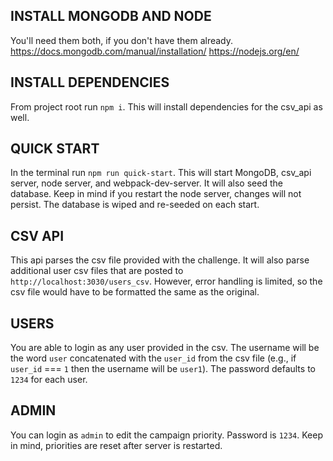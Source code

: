 ## INSTALL MONGODB AND NODE
You'll need them both, if you don't have them already.
https://docs.mongodb.com/manual/installation/
https://nodejs.org/en/

## INSTALL DEPENDENCIES
From project root run `npm i`. This will install dependencies for the csv_api as well.

## QUICK START
In the terminal run `npm run quick-start`.
This will start MongoDB, csv_api server, node server, and webpack-dev-server. It will also seed the database. Keep in mind if you restart the node server, changes will not persist. The database is wiped and re-seeded on each start.

## CSV API
This api parses the csv file provided with the challenge. It will also parse additional user csv files that are posted to `http://localhost:3030/users_csv`. However, error handling is limited, so the csv file would have to be formatted the same as the original.

## USERS
You are able to login as any user provided in the csv. The username will be the word `user` concatenated with the `user_id` from the csv file (e.g., if `user_id` === `1` then the username will be `user1`). The password defaults to `1234` for each user.

## ADMIN
You can login as `admin` to edit the campaign priority. Password is `1234`. Keep in mind, priorities are reset after server is restarted.
